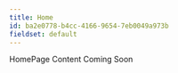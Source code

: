 ```yaml
---
title: Home
id: ba2e0778-b4cc-4166-9654-7eb0049a973b
fieldset: default
---
```

HomePage Content Coming Soon
